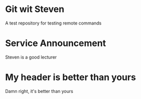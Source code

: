 # Git wit Steven
A test repository for testing remote commands
# Service Announcement
Steven is a good lecturer
# My header is better than yours
Damn right, it's better than yours